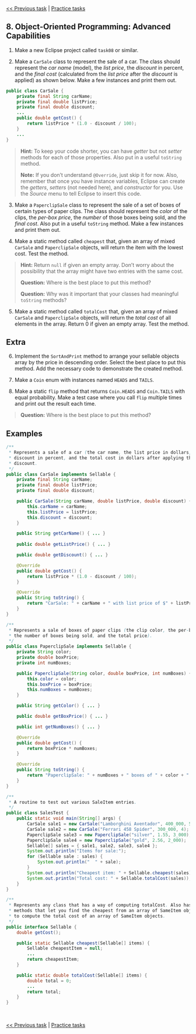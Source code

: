 [<< Previous task](task07.md) | [Practice tasks](readme.md#practice)

<span id="task_08"></span>
## 8. Object-Oriented Programming: Advanced Capabilities

1) Make a new Eclipse project called `task08` or similar.

2) Make a `CarSale` class to represent the sale of a car. The class should represent the *car name* (model), the *list price*, the *discount* in percent, and the *final cost* (calculated from the *list price* after the *discount* is applied) as shown below. Make a few instances and print them out.

```java
public class CarSale {
	private final String carName;
	private final double listPrice;
 	private final double discount;
 	...
 	public double getCost() {
		return listPrice * (1.0 - discount / 100);
	}
	...
}
```

> **Hint:** To keep your code shorter, you can have *getter* but not *setter* methods for each of those properties. Also put in a useful `toString` method.
>
> **Note:** If you don’t understand `@Override`, just skip it for now. Also, remember that once you have instance variables, Eclipse can create the *getters*, *setters* (not needed here), and *constructor* for you. Use the *Source* menu to tell Eclipse to insert this code.

3) Make a `PaperclipSale` class to represent the sale of a set of boxes of certain types of paper clips. The class should represent the *color* of the clips, the *per-box price*, the *number* of those boxes being sold, and the *final cost*. Also put in a useful `toString` method. Make a few instances and print them out.

4) Make a static method called `cheapest` that, given an array of mixed `CarSale` and `PaperclipSale` objects, will return the item with the lowest cost. Test the method.

> **Hint:** Return `null` if given an empty array. Don’t worry about the possibility that the array might have two entries with the same cost.
>
> **Question:** Where is the best place to put this method?
>
> **Question:** Why was it important that your classes had meaningful `toString` methods?

5) Make a static method called `totalCost` that, given an array of mixed `CarSale` and `PaperclipSale` objects, will return the *total cost* of all elements in the array. Return 0 if given an empty array. Test the method.

## Extra

6) Implement the `SortAndPrint` method to arrange your sellable objects array by the price in descending order. Select the best place to put this method. Add the necessary code to demonstrate the created method.

7) Make a `Coin` enum with instances named `HEADS` and `TAILS`.

8) Make a static `flip` method that returns `Coin.HEADS` and `Coin.TAILS` with equal probability. Make a test case where you call `flip` multiple times and print out the result each time.

> **Question:** Where is the best place to put this method?

## Examples

```java
/**
 * Represents a sale of a car (the car name, the list price in dollars, the
 * discount in percent, and the total cost in dollars after applying the
 * discount.
 */
public class CarSale implements Sellable {
	private final String carName;
	private final double listPrice;
	private final double discount;

	public CarSale(String carName, double listPrice, double discount) {
		this.carName = carName;
		this.listPrice = listPrice;
		this.discount = discount;
	}

	public String getCarName() { ... }
	
	public double getListPrice() { ... }

	public double getDiscount() { ... }

	@Override
	public double getCost() {
		return listPrice * (1.0 - discount / 100);
	}

	@Override
	public String toString() {
		return "CarSale: " + carName + " with list price of $" + listPrice + " and discount of " + discount + "%.";
	}
}
```

```java
/**
 * Represents a sale of boxes of paper clips (the clip color, the per-box price,
 * the number of boxes being sold, and the total price).
 */
public class PaperclipSale implements Sellable {
	private String color;
	private double boxPrice;
	private int numBoxes;

	public PaperclipSale(String color, double boxPrice, int numBoxes) {
		this.color = color;
		this.boxPrice = boxPrice;
		this.numBoxes = numBoxes;
	}

	public String getColor() { ... }

	public double getBoxPrice() { ... }

	public int getNumBoxes() { ... }

	@Override
	public double getCost() {
		return boxPrice * numBoxes;
	}

	@Override
	public String toString() {
		return "PaperclipSale: " + numBoxes + " boxes of " + color + " clips at $" + boxPrice + "/box.";
	}
}
```

```java
/**
 * A routine to test out various SaleItem entries.
 */
public class SalesTest {
	public static void main(String[] args) {
		CarSale sale1 = new CarSale("Lamborghini Aventador", 400_000, 5);
		CarSale sale2 = new CarSale("Ferrari 458 Spider", 300_000, 4);
		PaperclipSale sale3 = new PaperclipSale("silver", 1.55, 3_000);
		PaperclipSale sale4 = new PaperclipSale("gold", 2.56, 2_000);
		Sellable[] sales = { sale1, sale2, sale3, sale4 };
		System.out.println("Items for sale:");
		for (Sellable sale : sales) {
			System.out.println("  " + sale);
		}
		System.out.println("Cheapest item: " + Sellable.cheapest(sales));
		System.out.println("Total cost: " + Sellable.totalCost(sales));
	}
}
```

```java
/**
 * Represents any class that has a way of computing totalCost. Also has static
 * methods that let you find the cheapest from an array of SameItem objects, and
 * to compute the total cost of an array of SameItem objects.
 */
public interface Sellable {
	double getCost();

	public static Sellable cheapest(Sellable[] items) {
		Sellable cheapestItem = null;
		...
		return cheapestItem;
	}

	public static double totalCost(Sellable[] items) {
		double total = 0;
		...
		return total;
	}
}
```

<br>

[<< Previous task](task07.md) | [Practice tasks](readme.md#practice)

